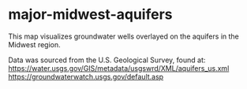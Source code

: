 # major-midwest-aquifers

This map visualizes groundwater wells overlayed on the aquifers in the Midwest region. 

Data was sourced from the U.S. Geological Survey, found at:
https://water.usgs.gov/GIS/metadata/usgswrd/XML/aquifers_us.xml 
<br>https://groundwaterwatch.usgs.gov/default.asp


